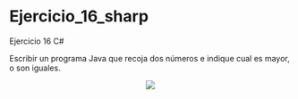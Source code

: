 # Ejercicio_16_sharp
Ejercicio 16 C#

Escribir un programa Java que recoja dos números e indique cual es mayor, o son
iguales.

<p align="center">
  <img src="https://user-images.githubusercontent.com/65538839/139831492-57c050ec-5dfd-47f3-82c3-9a1959430d68.png">
</p>
